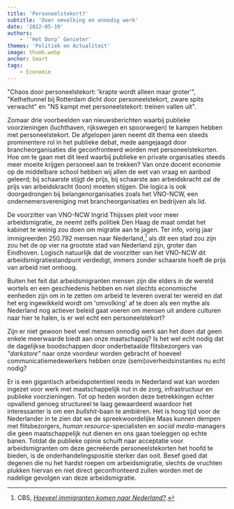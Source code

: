 ```yaml
---
title: 'Personeelstekort?'
subtitle: 'Over omvolking en onnodig werk'
date: '2022-05-19'
authors:
    - '‘Het Dorp’ Genieter'
themes: 'Politiek en Actualiteit'
image: thumb.webp
anchor: Smart
tags:
    - Economie
---
```


"Chaos door personeelstekort: 'krapte wordt alleen maar groter'", "Ketheltunnel bij Rotterdam dicht door personeelstekort, zware spits verwacht" en "NS kampt met personeelstekort: treinen vallen uit".

Zomaar drie voorbeelden van nieuwsberichten waarbij publieke voorzieningen (luchthaven, rijkswegen en spoorwegen) te kampen hebben met personeelstekort. De afgelopen jaren neemt dit thema een steeds prominentere rol in het publieke debat, mede aangejaagd door brancheorganisaties die geconfronteerd worden met personeelstekorten. Hoe om te gaan met dit leed waarbij publieke en private organisaties steeds meer moeite krijgen personeel aan te trekken? Van onze docent economie op de middelbare school hebben wij allen de wet van vraag en aanbod geleerd; bij schaarste stijgt de prijs, bij schaarste aan arbeidskracht zal de prijs van arbeidskracht (loon) moeten stijgen. Die logica is ook doorgedrongen bij belangenorganisaties zoals het VNO-NCW, een ondernemersvereniging met brancheorganisaties en bedrijven als lid.

De voorzitter van VNO-NCW Ingrid Thijssen pleit voor meer arbeidsmigratie, ze neemt zelfs politiek Den Haag de maat omdat het kabinet te weinig zou doen om migratie aan te jagen. Ter info, vorig jaar immigreerden 250.792 mensen naar Nederland,[^1] als dit een stad zou zijn zou het de op vier na grootste stad van Nederland zijn, groter dan Eindhoven. Logisch natuurlijk dat de voorzitter van het VNO-NCW dit arbeidsmigratiestandpunt verdedigt, immers zonder schaarste hoeft de prijs van arbeid niet omhoog. 

Buiten het feit dat arbeidsmigranten mensen zijn die elders in de wereld wortels en een geschiedenis hebben en niet slechts economische eenheden zijn om in te zetten om arbeid te leveren overal ter wereld en dat het erg ingewikkeld wordt om 'omvolking' af te doen als een mythe als Nederland nog actiever beleid gaat voeren om mensen uit andere culturen naar hier te halen, is er wel echt een personeelstekort?

Zijn er niet gewoon heel veel mensen onnodig werk aan het doen dat geen enkele meerwaarde biedt aan onze maatschappij? Is het wel echt nodig dat de dagelijkse boodschappen door onderbetaalde flitsbezorgers van _"darkstore"_ naar onze voordeur worden gebracht of hoeveel communicatiemedewerkers hebben onze (semi)overheidsinstanties nu echt nodig?

Er is een gigantisch arbeidspotentieel reeds in Nederland wat kan worden ingezet voor werk met maatschappelijk nut in de zorg, infrastructuur en publieke voorzieningen. Tot op heden worden deze betrekkingen echter opvallend genoeg structureel te laag gewaardeerd waardoor het interessanter is om een *bullshit*-baan te ambiëren. Het is hoog tijd voor de Nederlander in te zien dat we de spreekwoordelijke Maas kunnen dempen met flitsbezorgers, _human resource_-specialisten en _social media_-managers die geen maatschappelijk nut dienen en ons gaan toeleggen op echte banen. Totdat de publieke opinie schuift naar acceptatie voor arbeidsmigranten om deze gecreëerde personeelstekorten het hoofd te bieden, is de onderhandelingspositie sterker dan ooit. Besef goed dat degenen die nu het hardst roepen om arbeidsmigratie, slechts de vruchten plukken hiervan en niet direct geconfronteerd zullen worden met de nadelige gevolgen van deze arbeidsmigratie.


 [^1]: CBS, _[Hoeveel immigranten komen naar Nederland?](https://www.cbs.nl/nl-nl/dossier/dossier-asiel-migratie-en-integratie/hoeveel-immigranten-komen-naar-nederland-)_.
